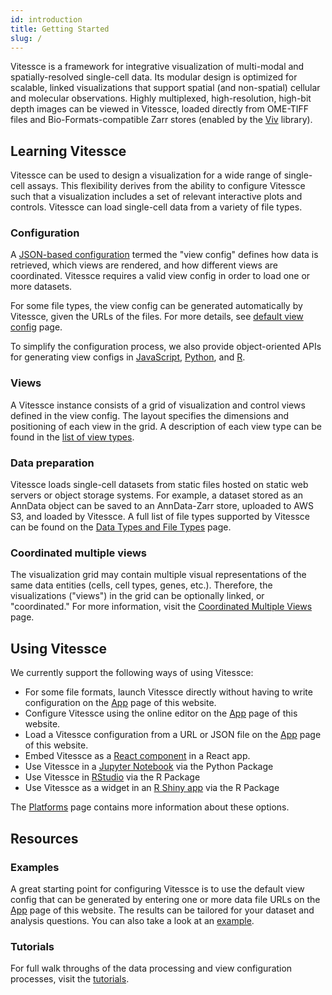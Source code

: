 ```yaml
---
id: introduction
title: Getting Started
slug: /
---
```



Vitessce is a framework for integrative visualization of multi-modal and spatially-resolved single-cell data.
Its modular design is optimized for scalable, linked visualizations that support spatial (and non-spatial) cellular and molecular observations.
Highly multiplexed, high-resolution, high-bit depth images can be viewed in Vitessce, loaded directly from OME-TIFF files and Bio-Formats-compatible Zarr stores (enabled by the [Viv](http://viv.gehlenborglab.org/) library).

## Learning Vitessce

Vitessce can be used to design a visualization for a wide range of single-cell assays.
This flexibility derives from the ability to configure Vitessce such that a visualization includes a set of relevant interactive plots and controls.
Vitessce can load single-cell data from a variety of file types.

### Configuration

A [JSON-based configuration](/docs/view-config-json/) termed the "view config" defines how data is retrieved, which views are rendered, and how different views are coordinated. Vitessce requires a valid view config in order to load one or more datasets. 

For some file types, the view config can be generated automatically by Vitessce, given the URLs of the files. For more details, see [default view config](/docs/default-config-json/) page.    

To simplify the configuration process, we also provide object-oriented APIs for generating view configs in [JavaScript](/docs/view-config-js/), [Python](https://python-docs.vitessce.io/api_config.html), and [R](https://r-docs.vitessce.io/reference/VitessceConfig.html#examples).

### Views

A Vitessce instance consists of a grid of visualization and control views defined in the view config. The layout specifies the dimensions and positioning of each view in the grid. A description of each view type can be found in the [list of view types](/docs/components/).

### Data preparation

Vitessce loads single-cell datasets from static files hosted on static web servers or object storage systems.
For example, a dataset stored as an AnnData object can be saved to an AnnData-Zarr store, uploaded to AWS S3, and loaded by Vitessce.
A full list of file types supported by Vitessce can be found on the [Data Types and File Types](/docs/data-types-file-types/) page.

### Coordinated multiple views

The visualization grid may contain multiple visual representations of the same data entities (cells, cell types, genes, etc.). Therefore, the visualizations ("views") in the grid can be optionally linked, or "coordinated." For more information, visit the [Coordinated Multiple Views](/docs/coordination/) page.

## Using Vitessce

We currently support the following ways of using Vitessce:

- For some file formats, launch Vitessce directly without having to write configuration on the [App](/#?edit=true) page of this website.
- Configure Vitessce using the online editor on the [App](/#?edit=true) page of this website.
- Load a Vitessce configuration from a URL or JSON file on the [App](/#?edit=true) page of this website.
- Embed Vitessce as a [React component](/docs/js-overview/) in a React app.
- Use Vitessce in a [Jupyter Notebook](/docs/platforms/#python-jupyter-widget) via the Python Package
- Use Vitessce in [RStudio](/docs/platforms/#r-htmlwidget) via the R Package
- Use Vitessce as a widget in an [R Shiny app](/docs/platforms/#r-htmlwidget) via the R Package

The [Platforms](/docs/platforms/) page contains more information about these options.

## Resources

### Examples

A great starting point for configuring Vitessce is to use the default view config that can be generated by entering one or more data file URLs on the [App](/#?edit=true) page of this website. The results can be tailored for your dataset and analysis questions. 
You can also take a look at an [example](/examples/).

### Tutorials

For full walk throughs of the data processing and view configuration processes, visit the [tutorials](/docs/tutorials/).

